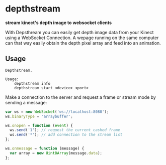 # depthstream

**stream kinect's depth image to websocket clients**

With Depsthream you can easily get depth image data from your Kinect using a WebSocket Connection. A wepage running on the same computer can that way easily obtain the depth pixel array and feed into an animation.

## Usage

```
Depthstream.

Usage:
    depthstream info
    depthstream start <device> <port>
```

Make a connection to the server and request a frame or stream mode by sending a message:

```js
var ws = new WebSocket('ws://localhost:8080');
ws.binaryType = 'arraybuffer';

ws.onopen = function (event) {
  ws.send('1'); // request the current cashed frame
  ws.send('*'); // add connection to the stream list
};

ws.onmessage = function (message) {
  var array = new Uint8Array(message.data);
};
```
